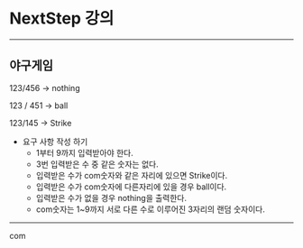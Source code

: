 # NextStep 강의 


---
## 야구게임

123/456 -> nothing

123 / 451 -> ball

123/145 -> Strike 

- 요구 사항 작성 하기
    - 1부터 9까지  입력받아야 한다.
    - 3번 입력받은 수 중 같은 숫자는 없다.
    - 입력받은 수가 com숫자와 같은 자리에 있으면 Strike이다.
    - 입력받은 수가 com숫자에 다른자리에 있을 경우 ball이다.
    - 입력받은 수가 없을 경우 nothing을 출력한다.
    - com숫자는 1~9까지 서로 다른 수로 이루어진 3자리의 랜덤 숫자이다.



---
com 